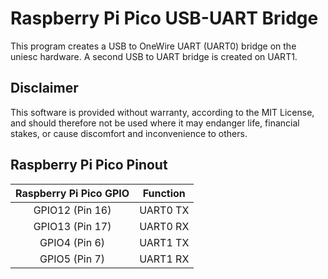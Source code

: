 Raspberry Pi Pico USB-UART Bridge
=================================

This program creates a USB to OneWire UART (UART0) bridge on the uniesc hardware. A second USB to UART bridge is created on UART1.

Disclaimer
----------

This software is provided without warranty, according to the MIT License, and should therefore not be used where it may endanger life, financial stakes, or cause discomfort and inconvenience to others.

Raspberry Pi Pico Pinout
------------------------

| Raspberry Pi Pico GPIO | Function |
|:----------------------:|:--------:|
| GPIO12 (Pin 16)        | UART0 TX |
| GPIO13 (Pin 17)        | UART0 RX |
| GPIO4 (Pin 6)          | UART1 TX |
| GPIO5 (Pin 7)          | UART1 RX |
